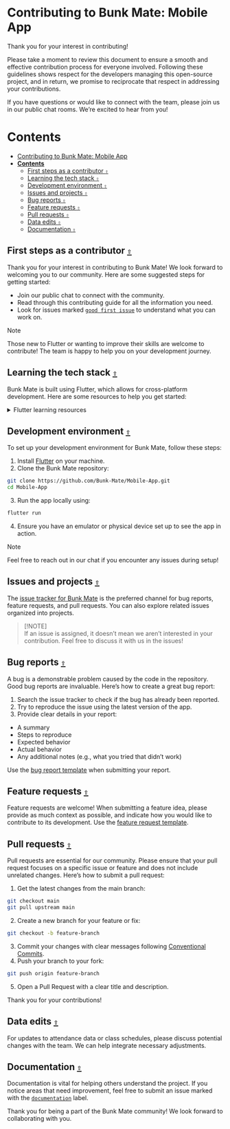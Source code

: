 # Contributing to Bunk Mate: Mobile App

Thank you for your interest in contributing!

Please take a moment to review this document to ensure a smooth and effective contribution process for everyone involved. Following these guidelines shows respect for the developers managing this open-source project, and in return, we promise to reciprocate that respect in addressing your contributions.

If you have questions or would like to connect with the team, please join us in our public chat rooms. We’re excited to hear from you!

<a id="contents"></a>

# **Contents**

- [Contributing to Bunk Mate: Mobile App](#contributing-to-bunk-mate-mobile-app)
- [**Contents**](#contents)
  - [First steps as a contributor `⇧`](#first-steps-as-a-contributor-)
  - [Learning the tech stack `⇧`](#learning-the-tech-stack-)
  - [Development environment `⇧`](#development-environment-)
  - [Issues and projects `⇧`](#issues-and-projects-)
  - [Bug reports `⇧`](#bug-reports-)
  - [Feature requests `⇧`](#feature-requests-)
  - [Pull requests `⇧`](#pull-requests-)
  - [Data edits `⇧`](#data-edits-)
  - [Documentation `⇧`](#documentation-)

<a id="first-steps"></a>

## First steps as a contributor [`⇧`](#contents)

Thank you for your interest in contributing to Bunk Mate! We look forward to welcoming you to our community. Here are some suggested steps for getting started:

- Join our public chat to connect with the community.
- Read through this contributing guide for all the information you need.
- Look for issues marked [`good first issue`](https://github.com/Bunk-Mate/Mobile-App/issues?q=is%3Aissue+is%3Aopen+label%3A%22good+first+issue%22) to understand what you can work on.

> [!NOTE]
> Those new to Flutter or wanting to improve their skills are welcome to contribute! The team is happy to help you on your development journey.

<a id="learning-the-tech"></a>

## Learning the tech stack [`⇧`](#contents)

Bunk Mate is built using Flutter, which allows for cross-platform development. Here are some resources to help you get started:

<details><summary>Flutter learning resources</summary>
<p>

- [Flutter Documentation](https://flutter.dev/docs)
- [Flutter for Beginners](https://flutter.dev/docs/get-started/codelab)

</p>
</details>

<a id="dev-env"></a>

## Development environment [`⇧`](#contents)

To set up your development environment for Bunk Mate, follow these steps:

1. Install [Flutter](https://flutter.dev/docs/get-started/install) on your machine.
2. Clone the Bunk Mate repository:

```bash
git clone https://github.com/Bunk-Mate/Mobile-App.git
cd Mobile-App
```

3. Run the app locally using:

```bash
flutter run
```

4. Ensure you have an emulator or physical device set up to see the app in action.

> [!NOTE]
> Feel free to reach out in our chat if you encounter any issues during setup!

<a id="issues-projects"></a>

## Issues and projects [`⇧`](#contents)

The [issue tracker for Bunk Mate](https://github.com/Bunk-Mate/Mobile-App/issues) is the preferred channel for bug reports, feature requests, and pull requests. You can also explore related issues organized into projects.

> [!NOTE]\
> If an issue is assigned, it doesn’t mean we aren’t interested in your contribution. Feel free to discuss it with us in the issues!

<a id="bug-reports"></a>

## Bug reports [`⇧`](#contents)

A bug is a demonstrable problem caused by the code in the repository. Good bug reports are invaluable. Here’s how to create a great bug report:

1. Search the issue tracker to check if the bug has already been reported.
2. Try to reproduce the issue using the latest version of the app.
3. Provide clear details in your report:

- A summary
- Steps to reproduce
- Expected behavior
- Actual behavior
- Any additional notes (e.g., what you tried that didn’t work)

Use the [bug report template](https://github.com/Mobile-App/issues/new?template=bug_report.md) when submitting your report.

<a id="feature-requests"></a>

## Feature requests [`⇧`](#contents)

Feature requests are welcome! When submitting a feature idea, please provide as much context as possible, and indicate how you would like to contribute to its development. Use the [feature request template](https://github.com/Mobile-App/issues/new?template=feature_request.md).

<a id="pull-requests"></a>

## Pull requests [`⇧`](#contents)

Pull requests are essential for our community. Please ensure that your pull request focuses on a specific issue or feature and does not include unrelated changes. Here’s how to submit a pull request:

1. Get the latest changes from the main branch:

```bash
git checkout main
git pull upstream main
```

2. Create a new branch for your feature or fix:

```bash
git checkout -b feature-branch
```

3. Commit your changes with clear messages following [Conventional Commits](https://www.conventionalcommits.org).
4. Push your branch to your fork:

```bash
git push origin feature-branch
```

5. Open a Pull Request with a clear title and description.

Thank you for your contributions!

<a id="data-edits"></a>

## Data edits [`⇧`](#contents)

For updates to attendance data or class schedules, please discuss potential changes with the team. We can help integrate necessary adjustments.

<a id="documentation"></a>

## Documentation [`⇧`](#contents)

Documentation is vital for helping others understand the project. If you notice areas that need improvement, feel free to submit an issue marked with the [`documentation`](https://github.com/Mobile-App/issues?q=is%3Aopen+is%3Aissue+label%3Adocumentation) label.

Thank you for being a part of the Bunk Mate community! We look forward to collaborating with you.
